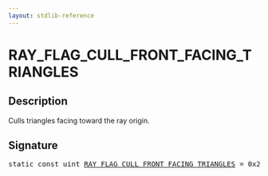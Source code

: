 ```yaml
---
layout: stdlib-reference
---
```


# RAY_FLAG_CULL_FRONT_FACING_TRIANGLES

## Description

Culls triangles facing toward the ray origin.


## Signature
<pre>
<span class='code_keyword'>static</span> <span class='code_keyword'>const</span> <span class="code_keyword">uint</span> <a href="ray_flag_cull_front_facing_triangles-01245679abcefghiklmnoprstuvwxyz" class="code_var">RAY_FLAG_CULL_FRONT_FACING_TRIANGLES</a> = 0x20;
</pre>

